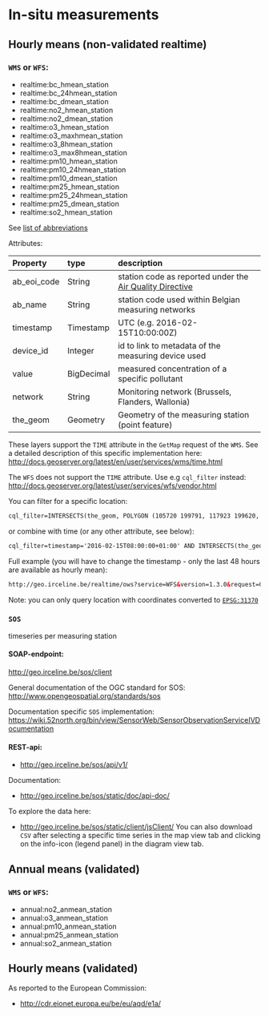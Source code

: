 # In-situ measurements
## Hourly means (non-validated realtime)
### `WMS` or `WFS`:
* realtime:bc_hmean_station
* realtime:bc_24hmean_station
* realtime:bc_dmean_station
* realtime:no2_hmean_station
* realtime:no2_dmean_station
* realtime:o3_hmean_station
* realtime:o3_maxhmean_station
* realtime:o3_8hmean_station
* realtime:o3_max8hmean_station
* realtime:pm10_hmean_station
* realtime:pm10_24hmean_station
* realtime:pm10_dmean_station
* realtime:pm25_hmean_station
* realtime:pm25_24hmean_station
* realtime:pm25_dmean_station
* realtime:so2_hmean_station

See [list of abbreviations](../readme.md#abbreviations)

Attributes:

| Property    | type       | description                                                                                   |
|:------------|:-----------|:----------------------------------------------------------------------------------------------|
| ab_eoi_code | String     | station code as reported under the [Air Quality Directive](http://aqportal.eionet.europa.eu/) |
| ab_name     | String     | station code used within Belgian measuring networks                                           |
| timestamp   | Timestamp  | UTC (e.g. 2016-02-15T10:00:00Z)                                                               |
| device_id   | Integer    | id to link to metadata of the measuring device used                                           |
| value       | BigDecimal | measured concentration of a specific pollutant                                                |
| network     | String     | Monitoring network (Brussels, Flanders, Wallonia)                                             |
| the_geom    | Geometry   | Geometry of the measuring station (point feature)                                             |

These layers support the `TIME` attribute in the `GetMap` request of the `WMS`. See a detailed description of this specific implementation here:
http://docs.geoserver.org/latest/en/user/services/wms/time.html

The `WFS` does not support the `TIME` attribute. Use e.g `cql_filter` instead:
http://docs.geoserver.org/latest/user/services/wfs/vendor.html

You can filter for a specific location:
```xml
cql_filter=INTERSECTS(the_geom, POLYGON (105720 199791, 117923 199620, 118588 189014, 106005 188481, 105720 199791))
```
or combine with time (or any other attribute, see below):
```xml
cql_filter=timestamp='2016-02-15T08:00:00+01:00' AND INTERSECTS(the_geom, POLYGON (105720 199791, 117923 199620, 118588 189014, 106005 188481, 105720 199791))
```
Full example (you will have to change the timestamp - only the last 48 hours are available as hourly mean):
```html
http://geo.irceline.be/realtime/ows?service=WFS&version=1.3.0&request=GetFeature&typeName=realtime:no2_hmean_station&cql_filter=timestamp=%272016-02-17T07:00:00%27%20AND%20WITHIN%28the_geom,%20POLYGON%20%28%28105720%20199791,%20117923%20199620,%20118588%20189014,%20106005%20188481,%20105720%20199791%29%29%29
```
Note: you can only query location with coordinates converted to [`EPSG:31370`](http://spatialreference.org/ref/epsg/belge-1972-belgian-lambert-72/)

### `SOS`
timeseries per measuring station

#### SOAP-endpoint:
http://geo.irceline.be/sos/client

General documentation of the OGC standard for SOS: http://www.opengeospatial.org/standards/sos

Documentation specific `SOS` implementation:
https://wiki.52north.org/bin/view/SensorWeb/SensorObservationServiceIVDocumentation

#### REST-api:

* http://geo.irceline.be/sos/api/v1/

Documentation:
* http://geo.irceline.be/sos/static/doc/api-doc/

To explore the data here:
* http://geo.irceline.be/sos/static/client/jsClient/
You can also download `CSV` after selecting a specific time series in the map view tab and clicking on the info-icon (legend panel) in the diagram view tab.

## Annual means (validated)
### `WMS` or `WFS`:
* annual:no2_anmean_station
* annual:o3_anmean_station
* annual:pm10_anmean_station
* annual:pm25_anmean_station
* annual:so2_anmean_station

## Hourly means (validated)
As reported to the European Commission:
* http://cdr.eionet.europa.eu/be/eu/aqd/e1a/
